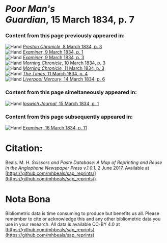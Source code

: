 # *Poor Man's Guardian*, 15 March 1834, p. 7  
  
### Content from this page previously appeared in:  
![Hand](http://scissorsandpaste.net/wp-content/uploads/2017/06/smallhandpointer.png) [*Preston Chronicle*, 8 March 1834, p. 3](https://mhbeals.github.io/sap_html/Preston-Chronicle/Preston-Chronicle-8-March-1834-p-3)  
![Hand](http://scissorsandpaste.net/wp-content/uploads/2017/06/smallhandpointer.png) [*Examiner*, 9 March 1834, p. 1](https://mhbeals.github.io/sap_html/Examiner/Examiner-9-March-1834-p-1)  
![Hand](http://scissorsandpaste.net/wp-content/uploads/2017/06/smallhandpointer.png) [*Examiner*, 9 March 1834, p. 3](https://mhbeals.github.io/sap_html/Examiner/Examiner-9-March-1834-p-3)  
![Hand](http://scissorsandpaste.net/wp-content/uploads/2017/06/smallhandpointer.png) [*Morning Chronicle*, 10 March 1834, p. 3](https://mhbeals.github.io/sap_html/Morning-Chronicle/Morning-Chronicle-10-March-1834-p-3)  
![Hand](http://scissorsandpaste.net/wp-content/uploads/2017/06/smallhandpointer.png) [*Morning Chronicle*, 11 March 1834, p. 3](https://mhbeals.github.io/sap_html/Morning-Chronicle/Morning-Chronicle-11-March-1834-p-3)  
![Hand](http://scissorsandpaste.net/wp-content/uploads/2017/06/smallhandpointer.png) [*The Times*, 11 March 1834, p. 4](https://mhbeals.github.io/sap_html/The-Times/The-Times-11-March-1834-p-4)  
![Hand](http://scissorsandpaste.net/wp-content/uploads/2017/06/smallhandpointer.png) [*Liverpool Mercury*, 14 March 1834, p. 6](https://mhbeals.github.io/sap_html/Liverpool-Mercury/Liverpool-Mercury-14-March-1834-p-6)  
  
### Content from this page simeltaneously appeared in:  
![Hand](http://scissorsandpaste.net/wp-content/uploads/2017/06/smallhandpointer.png) [*Ipswich Journal*, 15 March 1834, p. 1](https://mhbeals.github.io/sap_html/Ipswich-Journal/Ipswich-Journal-15-March-1834-p-1)  
  
### Content from this page subsequently appeared in:  
![Hand](http://scissorsandpaste.net/wp-content/uploads/2017/06/smallhandpointer.png) [*Examiner*, 16 March 1834, p. 11](https://mhbeals.github.io/sap_html/Examiner/Examiner-16-March-1834-p-11)  


# Citation: 

Beals. M. H. *Scissors and Paste Database: A Map of Reprinting and Reuse in the Anglophone Newspaper Press v.1.0.1.* 2 June 2017. Available at [https://github.com/mhbeals/sap_reprints/](https://github.com/mhbeals/sap_reprints/). 

# Nota Bona

Bibliometric data is time consuming to produce but benefits us all. Please remember to cite or acknowledge this and any other bibliometric data you use in your research. All data is available CC-BY 4.0 at [https://github.com/mhbeals/sap_reprints](https://github.com/mhbeals/sap_reprints)